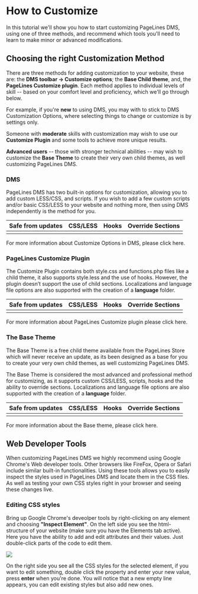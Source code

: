 # How to Customize #

In this tutorial we'll show you how to start customizing PageLines DMS, using one of three methods, and recommend which tools you'll need to learn to make minor or advanced modifications.

## Choosing the right Customization Method ##

There are three methods for adding customization to your website, these are: the **DMS toolbar → Customize options**; the **Base Child theme**, and, the **PageLines Customize plugin**.  Each method applies to individual levels of skill -- based on your comfort level and proficiency, which we'll go through below.

For example, if you're **new** to using DMS, you may with to stick to DMS Customization Options, where selecting things to change or customize is by settings only.

Someone with **moderate** skills with customization may wish to use our **Customize Plugin** and some tools to achieve more unique results.

**Advanced users** -- those with stronger technical abilities -- may wish to customize the **Base Theme** to create their very own child themes, as well customizing PageLines DMS.

### DMS ###

PageLines DMS has two built-in options for customization, allowing you to add custom LESS/CSS, and scripts. If you wish to add a few custom scripts and/or basic CSS/LESS to your website and nothing more, then using DMS independently is the method for you.

<table class="table table-striped table-bordered table-condensed">
	<thead>
		<tr>
			<th>Safe from updates</th>
			<th>CSS/LESS</th>
			<th>Hooks</th>
			<th>Override Sections</th>
		</tr>
	</thead>
	<tbody>
		<tr>
			<td><i class="icon-ok text-success"></td>
			<td><i class="icon-ok text-success"></td>
			<td><i class="icon-remove text-error"></td>
			<td><i class="icon-remove text-error"></td>
		</tr>
	</tbody>
</table>


For more information about Customize Options in DMS, please click here.

### PageLines Customize Plugin ###

The Customize Plugin contains both style.css and functions.php files like a child theme, it also supports style.less and the use of hooks. However, the plugin doesn’t support the use of child sections. Localizations and language file options are also supported with the creation of a **language** folder.

<table class="table table-striped table-bordered table-condensed">
	<thead>
		<tr>
			<th>Safe from updates</th>
			<th>CSS/LESS</th>
			<th>Hooks</th>
			<th>Override Sections</th>
		</tr>
	</thead>
	<tbody>
		<tr>
			<td><i class="icon-ok text-success"></td>
			<td><i class="icon-ok text-success"></td>
			<td><i class="icon-ok text-success"></td>
			<td><i class="icon-remove text-error"></td>
		</tr>
	</tbody>
</table>

For more information about PageLines Customize plugin please click here.

### The Base Theme ###

The Base Theme is a free child theme available from the PageLines Store which will never receive an update, as its been designed as a base for you to create your very own child themes, as well customizing PageLines DMS.

The Base Theme is considered the most advanced and professional method for customizing, as it supports custom CSS/LESS, scripts, hooks and the ability to override sections. Localizations and language file options are also supported with the creation of a **language** folder.

<table class="table table-striped table-bordered table-condensed">
	<thead>
		<tr>
			<th>Safe from updates</th>
			<th>CSS/LESS</th>
			<th>Hooks</th>
			<th>Override Sections</th>
		</tr>
	</thead>
	<tbody>
		<tr>
			<td><i class="icon-ok text-success"></td>
			<td><i class="icon-ok text-success"></td>
			<td><i class="icon-ok text-success"></td>
			<td><i class="icon-ok text-success"></td>
		</tr>
	</tbody>
</table>

For more information about the Base theme, please click here.

## Web Developer Tools ##

When customizing PageLines DMS we highly recommend using Google Chrome's Web developer tools. Other browsers like FireFox, Opera or Safari include similar built-in functionalities. Using these tools allows you to easily inspect the styles used in PageLines DMS and locate them in the CSS files. As well as testing your own CSS styles right in your browser and seeing these changes live.


### Editing CSS styles ###

Bring up Google Chrome's deveolper tools by right-clicking on any element and choosing **"Inspect Element"**. On the left side you see the html-structure of your website (make sure you have the Elements tab active). Here you have the ability to add and edit attributes and their values. Just double-click parts of the code to edit them.

![](https://raw.github.com/pagelines/Docs/master/gh-pages-template/public/img/customize-chrome-tools.jpg)

On the right side you see all the CSS styles for the selected element, if you want to edit something, double click the property and enter your new value, press **enter** when you're done. You will notice that a new empty line appears, you can edit existing styles but also add new ones.









